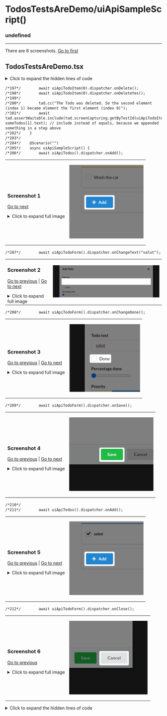 
# TodosTestsAreDemo/uiApiSampleScript()

### undefined

---

There are 6 screenshots. [Go to first](#screenshot-1)

## TodosTestsAreDemo.tsx

<details><summary>Click to expand the hidden lines of code</summary>

```tsx
/*  1*/import React from 'react'; import { Utils } from "../../copied/Utils";
/*  2*/import { tad } from "../../lib";
/*  3*/import { Comment, Only, Scenario } from "../../lib/decorators";
/*  4*/import { render } from "../../lib/reactTestingLibraryCustomized";
/*  5*/import { uiApiTodoForm } from "./TodoForm";
/*  6*/import { uiApiTodoItem } from "./TodoItem";
/*  7*/import { Priority, Todos, colorHigh, colorLow, colorNormal, entities, fields, someTodos, todosTestids as testids, uiApiTodos } from "./Todos";
/*  8*/
/*  9*/export class TodosTestsAreDemo {
/* 10*/
/* 11*/    async before() {
/* 12*/        // TODO experimental; we use this in only 2 places for the moment
/* 13*/        await tad.miniDb.clear()
/* 14*/            .populate("Todo", 1, 3);
/* 15*/
/* 16*/        render(<Todos />);
/* 17*/        await tad.waitForCommunicationFinished();
/* 18*/    }
/* 19*/
/* 20*/    @Comment("Todos (func comp)")
/* 21*/    @Scenario("SCREEN Todos")
/* 22*/    async screenTodos() {
/* 23*/        let item = tad.screenCapturing.getByTestId(testids.todoItem + "_0")
/* 24*/        tad.cc("`Todo.priority` -> color of the top border");
/* 25*/        await tad.assertWaitable.include(item.className, tad.miniDb.getDerived(entities.Todo, 1, fields.Todo.priority, colorHigh));
/* 26*/        tad.cc("`Todo.text`");
/* 27*/        let label = tad.screenCapturing.getByTestId(uiApiTodoItem(0).testids.onToggle);
/* 28*/        await tad.assertWaitable.equal(label.textContent, tad.miniDb.get(entities.Todo, 1, fields.Todo.text)); // or maybe: tad.miniDb.get(entities.Todo, 1, e => e.text)
/* 29*/        tad.cc("`Todo.done`: when `true`, we 'line through' the text");
/* 30*/        await tad.assertWaitable.equal(label.style.textDecoration, tad.miniDb.getDerived(entities.Todo, 1, fields.Todo.done, "line-through"));
/* 31*/        tad.cc("`Todo.done`: when `true` we check the checkbox");
/* 32*/        await tad.assertWaitable.equal(tad.withinCapturing(item).getByRole<HTMLInputElement>('checkbox').checked, tad.miniDb.getDerived(entities.Todo, 1, fields.Todo.done, true));
/* 33*/
/* 34*/        tad.demoForEndUserHide();
/* 35*/        item = tad.screenCapturing.getByTestId(testids.todoItem + "_2")
/* 36*/        tad.cc("`Todo.priority` -> color of the top border");
/* 37*/        await tad.assertWaitable.include(item.className, colorNormal);
/* 38*/        tad.cc("`Todo.text`");
/* 39*/        label = tad.screenCapturing.getByTestId(uiApiTodoItem(2).testids.onToggle);
/* 40*/        await tad.assertWaitable.equal(label.textContent, tad.miniDb.get(entities.Todo, 3, fields.Todo.text));
/* 41*/        tad.cc("`Todo.done`: when `false`, we don't 'line through' the text");
/* 42*/        await tad.assertWaitable.notEqual(label.style.textDecoration, "line-through");
/* 43*/        tad.cc("`Todo.done`: and we uncheck the checkbox");
/* 44*/        await tad.assertWaitable.isFalse(tad.withinCapturing(item).getByRole<HTMLInputElement>('checkbox').checked);
/* 45*/        tad.demoForEndUserShow();
/* 46*/
/* 47*/        tad.cc("Total number of Todos");
/* 48*/        await tad.assertWaitable.equal(tad.screenCapturing.getByTestId(testids.total).textContent, "6")
/* 49*/        tad.cc("Number of Todos w/ priority = Low");
/* 50*/        await tad.assertWaitable.equal(tad.screenCapturing.getByTestId(testids.totalLow).textContent, "1")
/* 51*/        tad.cc("Number of Todos w/ priority = Normal");
/* 52*/        await tad.assertWaitable.equal(tad.screenCapturing.getByTestId(testids.totalNormal).textContent, "3")
/* 53*/        tad.cc("Number of Todos w/ priority = High");
/* 54*/        await tad.assertWaitable.equal(tad.screenCapturing.getByTestId(testids.totalHigh).textContent, "2")
/* 55*/    }
/* 56*/
/* 57*/    group1() {
/* 58*/        class Group1 {
/* 59*/
/* 60*/            @Scenario("WHEN click on Add, THEN the form opens")
/* 61*/            async whenAddThenForm() {
/* 62*/                tad.cc("Let's add a new Todo");
/* 63*/                await uiApiTodos().dispatcher.onAdd();
/* 64*/            }
/* 65*/
/* 66*/            @Scenario("FORM for a Todo; test #1")
/* 67*/            async formTodo1() {
/* 68*/                tad.cc("Please observe that this text field is already focused. So you can directly start typing, w/o needing to click here first");
/* 69*/                await this.createNewTodo();
/* 70*/
/* 71*/                tad.cc("The newly added Todo appears at the bottom of the list");
/* 72*/                let label = tad.screenCapturing.getByTestId(uiApiTodoItem(6).testids.onToggle);
/* 73*/                await tad.assertWaitable.equal(label.textContent, "My task");
/* 74*/            }
/* 75*/
/* 76*/            // I created this helper function UNDERNEATH the calling function to see how the screenshots are arranged in the MD report
/* 77*/            private async createNewTodo() {
/* 78*/                const textbox = tad.withinCapturing(tad.screenCapturing.getByTestId(uiApiTodoForm().testids.onChangeText)).getByRole('textbox');
/* 79*/                tad.demoForEndUserHideNext(); // hiding this check because the object from the verification is ugly and not meaningful
/* 80*/
/* 81*/                await tad.assertWaitable.equal(document.activeElement, textbox);
/* 82*/
/* 83*/                await this.anotherDummyHelperFunction();
/* 84*/                await this.anotherDummyHelperFunction();
/* 85*/
/* 86*/                // TODO: crapa in step by step, caci e spotlight-ul de "will type", "was typed", si atunci incearca si uiapi sa arate cate un spotlight pt fiecare caracter
/* 87*/                // nu stiu de ce crapa in modul normal; nu vad erori in consola
/* 88*/                // await tad.userEventWaitable.type(textbox, "My task");
/* 89*/                await uiApiTodoForm().dispatcher.onChangeText("My task");
/* 90*/                await uiApiTodoForm().dispatcher.onSave();
/* 91*/            }
/* 92*/
/* 93*/            // this doeasn't test anything; it's here to illustrate 2 screenshots that belong to the same line
/* 94*/            private async anotherDummyHelperFunction() {
/* 95*/                const textbox = tad.withinCapturing(tad.screenCapturing.getByTestId(uiApiTodoForm().testids.onChangeText)).getByRole('textbox');
/* 96*/                await tad.assertWaitable.isTrue(true);
/* 97*/            }
/* 98*/        }
/* 99*/        return Group1;
/*100*/    }
/*101*/
/*102*/    @Comment("TodoItem (func comp)")
/*103*/    @Scenario("WHEN click on checkbox or label, THEN toggle 'done'")
/*104*/    async whenCheckbox() {
/*105*/        let item = tad.screenCapturing.getByTestId(testids.todoItem + "_1");
/*106*/
/*107*/        tad.cc("When we solve the Todo, we click on the text or checkbox")
/*108*/        await uiApiTodoItem(1).dispatcher.onToggle();
/*109*/        tad.cc("The checkbox becomes checked, and the text is 'line-through'");
/*110*/        await tad.assertWaitable.isTrue(tad.withinCapturing(item).getByRole<HTMLInputElement>('checkbox').checked);
/*111*/
/*112*/        tad.demoForEndUserHide();
/*113*/        await uiApiTodoItem(1).dispatcher.onToggle();
/*114*/        tad.cc("Toggled back from done -> not done");
/*115*/        await tad.assertWaitable.isFalse(tad.withinCapturing(item).getByRole<HTMLInputElement>('checkbox').checked);
/*116*/    }
/*117*/
/*118*/    group2() {
/*119*/        class Group2 {
/*120*/
/*121*/            @Scenario("WHEN click on UP, THEN the Todo slides up")
/*122*/            async whenUp() {
/*123*/                tad.cc(`We may move the Todo up. Now 'Repair the bike' is the second`);
/*124*/                await uiApiTodoItem(1).dispatcher.onUp();
/*125*/                tad.cc(`And after clicking, it moved up, so 'Repair the bike' is the first`);
/*126*/                await tad.assertWaitable.equal(tad.screenCapturing.getByTestId(uiApiTodoItem(0).testids.onToggle).textContent, "Repair the bike");
/*127*/            }
/*128*/
/*129*/            @Scenario("WHEN click on DOWN, THEN the Todo slides down")
/*130*/            async whenDown() {
/*131*/                await uiApiTodoItem(0).dispatcher.onDown();
/*132*/                tad.cc("Element [0] moved down and is now element [1], as in the initial setup");
/*133*/                await tad.assertWaitable.equal(tad.screenCapturing.getByTestId(uiApiTodoItem(0).testids.onToggle).textContent, "Buy groceries for next week");
/*134*/            }
/*135*/        }
/*136*/        return Group2;
/*137*/    }
/*138*/
/*139*/    @Scenario("WHEN double click on a Todo, THEN the form opens")
/*140*/    async whenDoubleClick() {
/*141*/        tad.demoForEndUserHide();
/*142*/        await tad.userEventWaitable.dblClick(tad.screenCapturing.getByTestId(testids.todoItem + "_1"));
/*143*/        await tad.screenCapturing.findByTestId(testids.form); 
/*144*/        
/*145*/        await uiApiTodoForm().dispatcher.onClose();
/*146*/        await tad.assertWaitable.notExists(tad.screenCapturing.queryByTestId(testids.form));
/*147*/    }
/*148*/
/*149*/    group3() {
/*150*/        class Group3 {
/*151*/
/*152*/            @Scenario("WHEN click on Edit, THEN the form opens")
/*153*/            async whenEditThenForm() {
/*154*/                tad.cc("A Todo may be edited");
/*155*/                await uiApiTodoItem(1).dispatcher.onEdit();
/*156*/            }
/*157*/
/*158*/            @Comment("TodoForm (func comp)")
/*159*/            @Scenario("FORM for a Todo; test #2")
/*160*/            async formTodo2() {
/*161*/                await uiApiTodoForm().dispatcher.onChangeText("Repair the bike; some updates");
/*162*/
/*163*/                tad.cc("We may check/uncheck for the editor as well");
/*164*/                await uiApiTodoForm().dispatcher.onChangeDone();
/*165*/
/*166*/                tad.cc("We also have the notion of priority");
/*167*/                await uiApiTodoForm().dispatcher.onChangePriority(Priority.LOW);
/*168*/                await uiApiTodoForm().dispatcher.onSave();
/*169*/
/*170*/                let item = tad.screenCapturing.getByTestId(testids.todoItem + "_1");
/*171*/                tad.cc("The Todo was updated");
/*172*/                const label = tad.screenCapturing.getByTestId(uiApiTodoItem(1).testids.onToggle);
/*173*/                await tad.assertWaitable.equal(label.textContent, someTodos[1].text + "; some updates");
/*174*/                tad.demoForEndUserHide();
/*175*/                await tad.assertWaitable.include(item.className, colorLow);
/*176*/                await tad.assertWaitable.equal(label.style.textDecoration, "line-through");
/*177*/                await tad.assertWaitable.isTrue(tad.withinCapturing(item).getByRole<HTMLInputElement>('checkbox').checked);
/*178*/            }
/*179*/
/*180*/        }
/*181*/        return Group3;
/*182*/    }
/*183*/
/*184*/    @Comment("TodoItem again")
/*185*/    @Scenario("WHEN click on DELETE, THEN confirm, AND WHEN 'yes', THEN the Todo is removed")
/*186*/    async whenDelete() {
/*187*/        tad.cc("A Todo may be deleted");
/*188*/
/*189*/        tad.demoForEndUserHide();
/*190*/        await uiApiTodoItem(0).dispatcher.onDelete();
/*191*/        await uiApiTodoItem(0).dispatcher.onDeleteNo();
/*192*/
/*193*/        tad.cc("The Todo wasn't deleted");
/*194*/        await tad.assertWaitable.equal(tad.screenCapturing.getByTestId(uiApiTodoItem().testids.onToggle).textContent, someTodos[0].text);
/*195*/        tad.demoForEndUserShow();
/*196*/
```

</details>

```tsx
/*197*/        await uiApiTodoItem(0).dispatcher.onDelete();
/*198*/        await uiApiTodoItem(0).dispatcher.onDeleteYes();
/*199*/
/*200*/        tad.cc("The Todo was deleted. So the second element (index 1) became element the first element (index 0)");
/*201*/        await tad.assertWaitable.include(tad.screenCapturing.getByTestId(uiApiTodoItem(0).testids.onToggle).textContent, someTodos[1].text); // include instead of equals, because we appended something in a step above
/*202*/    }
/*203*/
/*204*/    @Scenario("")
/*205*/    async uiApiSampleScript() {
/*206*/        await uiApiTodos().dispatcher.onAdd();
```

<table><tr>
<td>

### Screenshot 1

 [Go to next](#screenshot-2)

<details><summary>Click to expand full image</summary>

TodosTestsAreDemo/uiApiSampleScript/Todos__onAdd.png <br/>
![](Todos__onAdd.png)

</details>
</td>
<td>

![](Todos__onAdd_small.png)

</td>
</tr></table>

```tsx
/*207*/        await uiApiTodoForm().dispatcher.onChangeText("salut");
```

<table><tr>
<td>

### Screenshot 2

[Go to previous](#screenshot-1) |  [Go to next](#screenshot-3)

<details><summary>Click to expand full image</summary>

TodosTestsAreDemo/uiApiSampleScript/Todos_form_TodoForm__onChangeText.png <br/>
![](Todos_form_TodoForm__onChangeText.png)

</details>
</td>
<td>

![](Todos_form_TodoForm__onChangeText_small.png)

</td>
</tr></table>

```tsx
/*208*/        await uiApiTodoForm().dispatcher.onChangeDone();
```

<table><tr>
<td>

### Screenshot 3

[Go to previous](#screenshot-2) |  [Go to next](#screenshot-4)

<details><summary>Click to expand full image</summary>

TodosTestsAreDemo/uiApiSampleScript/Todos_form_TodoForm__onChangeDone.png <br/>
![](Todos_form_TodoForm__onChangeDone.png)

</details>
</td>
<td>

![](Todos_form_TodoForm__onChangeDone_small.png)

</td>
</tr></table>

```tsx
/*209*/        await uiApiTodoForm().dispatcher.onSave();
```

<table><tr>
<td>

### Screenshot 4

[Go to previous](#screenshot-3) |  [Go to next](#screenshot-5)

<details><summary>Click to expand full image</summary>

TodosTestsAreDemo/uiApiSampleScript/TodoForm__onSave.png <br/>
![](TodoForm__onSave.png)

</details>
</td>
<td>

![](TodoForm__onSave_small.png)

</td>
</tr></table>

```tsx
/*210*/
/*211*/        await uiApiTodos().dispatcher.onAdd();
```

<table><tr>
<td>

### Screenshot 5

[Go to previous](#screenshot-4) |  [Go to next](#screenshot-6)

<details><summary>Click to expand full image</summary>

TodosTestsAreDemo/uiApiSampleScript/Todos__onAdd_REP1.png <br/>
![](Todos__onAdd_REP1.png)

</details>
</td>
<td>

![](Todos__onAdd_REP1_small.png)

</td>
</tr></table>

```tsx
/*212*/        await uiApiTodoForm().dispatcher.onClose();
```

<table><tr>
<td>

### Screenshot 6

[Go to previous](#screenshot-5)

<details><summary>Click to expand full image</summary>

TodosTestsAreDemo/uiApiSampleScript/TodoForm__onClose.png <br/>
![](TodoForm__onClose.png)

</details>
</td>
<td>

![](TodoForm__onClose_small.png)

</td>
</tr></table>

<details><summary>Click to expand the hidden lines of code</summary>

```tsx
/*213*/    }
/*214*/}
/*215*/
```

</details>
